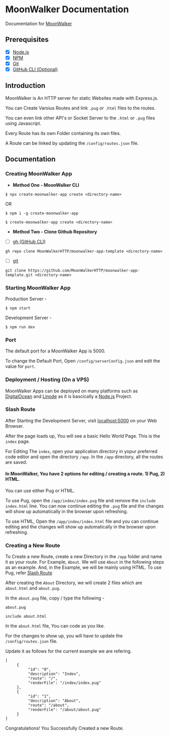 # MoonWalker Documentation
Documentation for [MoonWalker](https://github.com/MoonWalkerHTTP)

## Prerequisites

- [x] [Node.js](https://nodejs.org)
- [x] [NPM](https://npmjs.org)
- [x] [Git](https://git-scm.com)
- [x] [GitHub CLI (Optional)](https://cli.github.com)

## Introduction 
MoonWalker is An HTTP server for static Websites made with Express.js. <br>

You can Create Varoius Routes and link `.pug` or `.html` files to the routes. <br> 

You can even link other API's or Socket Server to the `.html` or `.pug` files using Javascript. <br>

Every Route has its own Folder containing its own files. <br>

A Route can be linked by updating the `/config/routes.json` file. <br>

## Documentation

### Creating MoonWalker App

- **Method One - MoonWalker CLI**

```
$ npx create-moonwalker-app create <directory-name>
```

OR

```
$ npm i -g create-moonwalker-app

$ create-moonwalker-app create <directory-name>
```

- **Method Two - Clone Github Repository**

- [ ] [gh (GitHub CLI)](https://cli.github.com)

```
gh repo clone MoonWalkerHTTP/moonwalker-app-template <directory-name>
```

- [ ] [git](https://git-scm.com/)

```
git clone https://github.com/MoonWalkerHTTP/moonwalker-app-template.git <directory-name>
```

### Starting MoonWalker App

Production Server - 
```
$ npm start
```

Development Server - 
```
$ npm run dev
```

### Port

The default port for a MoonWalker App is 5000. <br>

To change the Default Port, Open `/config/serverConfig.json` and edit the value for `port`.

### Deployment / Hosting (On a VPS)

MoonWalker Apps can be deployed on many platforms such as [DigitalOcean](https://www.digitalocean.com/) and [Linode](https://www.linode.com/) as it is bascically a [Node.js](https://nodejs.org) Project.

### Slash Route

After Starting the Development Server, visit [localhost:5000](http://localhost:5000) on your Web Browser.

After the page loads up, You will see a basic Hello World Page. This is the `index` page. 

For Editing The `index`, open your application directory in yopur preferred code editor and open the directory `/app`. In the `/app` directory, all the routes are saved. 

#### In MoonWalker, You have 2 options for editing / creating a route. 1) Pug, 2) HTML.
You can use either Pug or HTML. 

To use Pug, open the `/app/index/index.pug` file and remove the `include index.html` line. You can now continue editing the `.pug` file and the changes will show up automatically in the browser upon refreshing. 

To use HTML, Open the `/app/index/index.html` file and you can continue editing and the changes will show up automatically in the browser upon refreshing. 

### Creating a New Route

To Create a new Route, create a new Directory in the `/app` folder and name it as your route. For Example, `About`. We will use `About` in the following steps as an example. And, in the Example, we will be mainly using HTML. To use Pug, refer [Slash Route](#slash-route)

After creating the `About` Directory, we will create 2 files which are `about.html` and `about.pug`. 

In the `about.pug` file, copy / type the following - 
```
about.pug

include about.html
```

In the `about.html` file, You can code as you like. 

For the changes to show up, you will have to update the `/config/routes.json` file. 

Update it as follows for the current example we are refering. 
```
[
     {
          "id": "0",
          "description": "Index", 
          "route": "/",
          "renderFile": "/index/index.pug"
     }, 
     {
          "id": "1", 
          "description": "About", 
          "route": "/about", 
          "renderFile": "/about/about.pug"
     }
]
```

Congratulations! You Successfully Created a new Route.


















